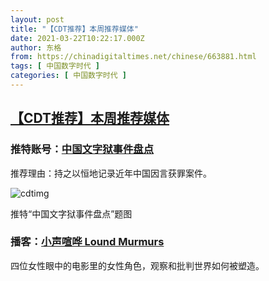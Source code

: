 ```yaml
---
layout: post
title: "【CDT推荐】本周推荐媒体"
date: 2021-03-22T10:22:17.000Z
author: 东格
from: https://chinadigitaltimes.net/chinese/663881.html
tags: [ 中国数字时代 ]
categories: [ 中国数字时代 ]
---
```

<!--1616408537000-->
[【CDT推荐】本周推荐媒体](https://chinadigitaltimes.net/chinese/663881.html)
------

<div>
<h3><strong>推特账号：<a href="https://twitter.com/SpeechFreedomCN">中国文字狱事件盘点</a></strong></h3><p>推荐理由：持之以恒地记录近年中国因言获罪案件。</p><p><img src="https://chinadigitaltimes.net/chinese/files/2021/03/nlxNl8eD_400x400.jpg" alt="cdtimg" /></p><div class="ts">推特“中国文字狱事件盘点”题图</div><h3><strong>播客：<a href="https://loudmurmursfm.com/episodes/&quot;">小声喧哗 Lound Murmurs</a></strong></h3><p>四位女性眼中的电影里的女性角色，观察和批判世界如何被塑造。</p>
</div>

